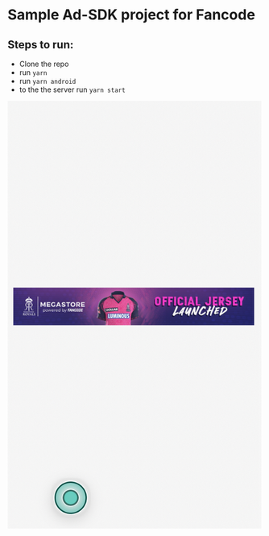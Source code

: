 # Sample Ad-SDK project for Fancode #


## Steps to run: ##
* Clone the repo
* run ```yarn```
* run ```yarn android```
* to the the server run ```yarn start```

![Image](./screenshot1.png)
